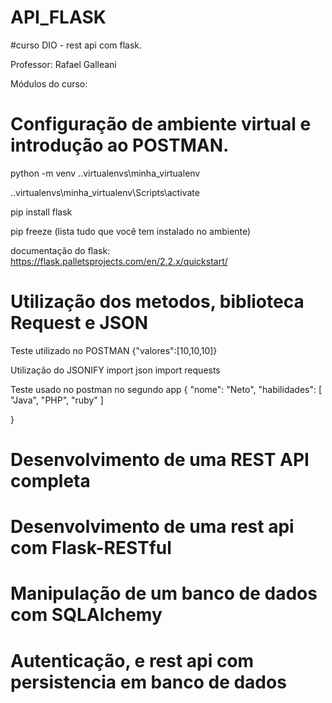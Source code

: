 # API_FLASK 

#curso DIO - rest api com flask.

Professor: Rafael Galleani

Módulos do curso:

#    Configuração de ambiente virtual e introdução ao POSTMAN.

python -m venv .\.virtualenvs\minha_virtualenv

.\.virtualenvs\minha_virtualenv\Scripts\activate

pip install flask

pip freeze (lista tudo que você tem instalado no ambiente)

documentação do flask: https://flask.palletsprojects.com/en/2.2.x/quickstart/



#    Utilização dos metodos, biblioteca Request e JSON


Teste utilizado no POSTMAN  {"valores":[10,10,10]}

Utilização do JSONIFY 
import json
import requests

Teste usado no postman no segundo app
{
    "nome": "Neto",
    "habilidades": [
        "Java",
        "PHP",
        "ruby"
    ]
 
}


#    Desenvolvimento de uma REST API completa



#    Desenvolvimento de uma rest api com Flask-RESTful


#    Manipulação de um banco de dados com SQLAlchemy


#    Autenticação, e rest api com persistencia em  banco de dados




